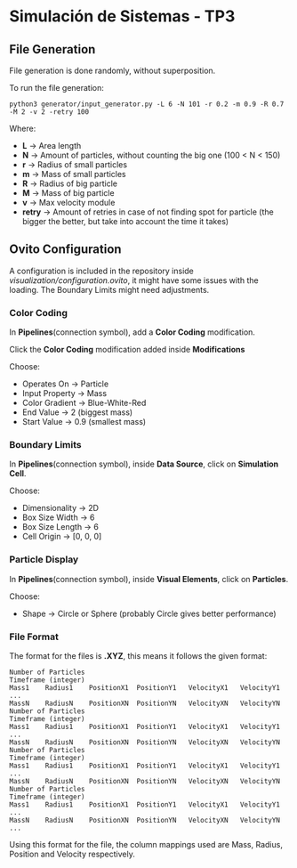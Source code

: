 # Simulación de Sistemas - TP3

## File Generation
File generation is done randomly, without superposition.

To run the file generation:
```
python3 generator/input_generator.py -L 6 -N 101 -r 0.2 -m 0.9 -R 0.7 -M 2 -v 2 -retry 100
```

Where:
 - **L** -> Area length
 - **N** -> Amount of particles, without counting the big one (100 < N < 150)
 - **r** -> Radius of small particles
 - **m** -> Mass of small particles
 - **R** -> Radius of big particle
 - **M** -> Mass of big particle
 - **v** -> Max velocity module
 - **retry** -> Amount of retries in case of not finding spot for particle (the bigger the better, but take into account the time it takes)
 
## Ovito Configuration
A configuration is included in the repository inside _visualization/configuration.ovito_, it might have some issues with the loading. The Boundary Limits might need adjustments.

### Color Coding
In **Pipelines**(connection symbol), add a **Color Coding** modification.

Click the **Color Coding** modification added inside **Modifications**

Choose:
 - Operates On -> Particle
 - Input Property -> Mass
 - Color Gradient -> Blue-White-Red
 - End Value -> 2 (biggest mass)
 - Start Value -> 0.9 (smallest mass)
 
### Boundary Limits
In **Pipelines**(connection symbol), inside **Data Source**, click on **Simulation Cell**.

Choose:
 - Dimensionality -> 2D
 - Box Size Width -> 6
 - Box Size Length -> 6
 - Cell Origin -> [0, 0, 0]
 
### Particle Display
In **Pipelines**(connection symbol), inside **Visual Elements**, click on **Particles**.

Choose:
 - Shape -> Circle or Sphere (probably Circle gives better performance)

### File Format
The format for the files is **.XYZ**, this means it follows the given format:
```
Number of Particles
Timeframe (integer)
Mass1    Radius1    PositionX1  PositionY1   VelocityX1   VelocityY1
...
MassN    RadiusN    PositionXN  PositionYN   VelocityXN   VelocityYN
Number of Particles
Timeframe (integer)
Mass1    Radius1    PositionX1  PositionY1   VelocityX1   VelocityY1
...
MassN    RadiusN    PositionXN  PositionYN   VelocityXN   VelocityYN
Number of Particles
Timeframe (integer)
Mass1    Radius1    PositionX1  PositionY1   VelocityX1   VelocityY1
...
MassN    RadiusN    PositionXN  PositionYN   VelocityXN   VelocityYN
Number of Particles
Timeframe (integer)
Mass1    Radius1    PositionX1  PositionY1   VelocityX1   VelocityY1
...
MassN    RadiusN    PositionXN  PositionYN   VelocityXN   VelocityYN
...
```

Using this format for the file, the column mappings used are Mass, Radius, Position and Velocity respectively.